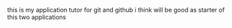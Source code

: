 this is my application tutor for git and github  i think will be good as starter of this two applications